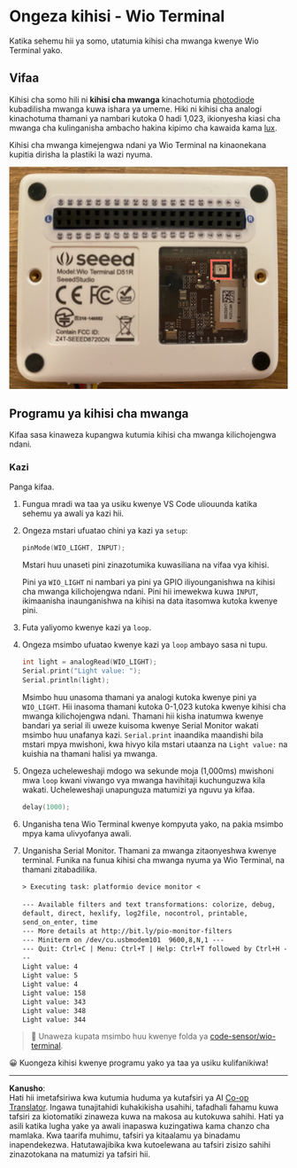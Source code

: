 <!--
CO_OP_TRANSLATOR_METADATA:
{
  "original_hash": "7f4ad0ef54f248b85b92187c94cf9dcb",
  "translation_date": "2025-08-27T22:34:17+00:00",
  "source_file": "1-getting-started/lessons/3-sensors-and-actuators/wio-terminal-sensor.md",
  "language_code": "sw"
}
-->
# Ongeza kihisi - Wio Terminal

Katika sehemu hii ya somo, utatumia kihisi cha mwanga kwenye Wio Terminal yako.

## Vifaa

Kihisi cha somo hili ni **kihisi cha mwanga** kinachotumia [photodiode](https://wikipedia.org/wiki/Photodiode) kubadilisha mwanga kuwa ishara ya umeme. Hiki ni kihisi cha analogi kinachotuma thamani ya nambari kutoka 0 hadi 1,023, ikionyesha kiasi cha mwanga cha kulinganisha ambacho hakina kipimo cha kawaida kama [lux](https://wikipedia.org/wiki/Lux).

Kihisi cha mwanga kimejengwa ndani ya Wio Terminal na kinaonekana kupitia dirisha la plastiki la wazi nyuma.

![Kihisi cha mwanga nyuma ya Wio Terminal](../../../../../translated_images/wio-light-sensor.b1f529f3c95f51654f2e2c1d2d4b55fe547d189f588c974f5c2462c728133840.sw.png)

## Programu ya kihisi cha mwanga

Kifaa sasa kinaweza kupangwa kutumia kihisi cha mwanga kilichojengwa ndani.

### Kazi

Panga kifaa.

1. Fungua mradi wa taa ya usiku kwenye VS Code uliouunda katika sehemu ya awali ya kazi hii.

1. Ongeza mstari ufuatao chini ya kazi ya `setup`:

    ```cpp
    pinMode(WIO_LIGHT, INPUT);
    ```

    Mstari huu unaseti pini zinazotumika kuwasiliana na vifaa vya kihisi.

    Pini ya `WIO_LIGHT` ni nambari ya pini ya GPIO iliyounganishwa na kihisi cha mwanga kilichojengwa ndani. Pini hii imewekwa kuwa `INPUT`, ikimaanisha inaunganishwa na kihisi na data itasomwa kutoka kwenye pini.

1. Futa yaliyomo kwenye kazi ya `loop`.

1. Ongeza msimbo ufuatao kwenye kazi ya `loop` ambayo sasa ni tupu.

    ```cpp
    int light = analogRead(WIO_LIGHT);
    Serial.print("Light value: ");
    Serial.println(light);
    ```

    Msimbo huu unasoma thamani ya analogi kutoka kwenye pini ya `WIO_LIGHT`. Hii inasoma thamani kutoka 0-1,023 kutoka kwenye kihisi cha mwanga kilichojengwa ndani. Thamani hii kisha inatumwa kwenye bandari ya serial ili uweze kuisoma kwenye Serial Monitor wakati msimbo huu unafanya kazi. `Serial.print` inaandika maandishi bila mstari mpya mwishoni, kwa hivyo kila mstari utaanza na `Light value:` na kuishia na thamani halisi ya mwanga.

1. Ongeza ucheleweshaji mdogo wa sekunde moja (1,000ms) mwishoni mwa `loop` kwani viwango vya mwanga havihitaji kuchunguzwa kila wakati. Ucheleweshaji unapunguza matumizi ya nguvu ya kifaa.

    ```cpp
    delay(1000);
    ```

1. Unganisha tena Wio Terminal kwenye kompyuta yako, na pakia msimbo mpya kama ulivyofanya awali.

1. Unganisha Serial Monitor. Thamani za mwanga zitaonyeshwa kwenye terminal. Funika na funua kihisi cha mwanga nyuma ya Wio Terminal, na thamani zitabadilika.

    ```output
    > Executing task: platformio device monitor <

    --- Available filters and text transformations: colorize, debug, default, direct, hexlify, log2file, nocontrol, printable, send_on_enter, time
    --- More details at http://bit.ly/pio-monitor-filters
    --- Miniterm on /dev/cu.usbmodem101  9600,8,N,1 ---
    --- Quit: Ctrl+C | Menu: Ctrl+T | Help: Ctrl+T followed by Ctrl+H ---
    Light value: 4
    Light value: 5
    Light value: 4
    Light value: 158
    Light value: 343
    Light value: 348
    Light value: 344
    ```

> 💁 Unaweza kupata msimbo huu kwenye folda ya [code-sensor/wio-terminal](../../../../../1-getting-started/lessons/3-sensors-and-actuators/code-sensor/wio-terminal).

😀 Kuongeza kihisi kwenye programu yako ya taa ya usiku kulifanikiwa!

---

**Kanusho**:  
Hati hii imetafsiriwa kwa kutumia huduma ya kutafsiri ya AI [Co-op Translator](https://github.com/Azure/co-op-translator). Ingawa tunajitahidi kuhakikisha usahihi, tafadhali fahamu kuwa tafsiri za kiotomatiki zinaweza kuwa na makosa au kutokuwa sahihi. Hati ya asili katika lugha yake ya awali inapaswa kuzingatiwa kama chanzo cha mamlaka. Kwa taarifa muhimu, tafsiri ya kitaalamu ya binadamu inapendekezwa. Hatutawajibika kwa kutoelewana au tafsiri zisizo sahihi zinazotokana na matumizi ya tafsiri hii.